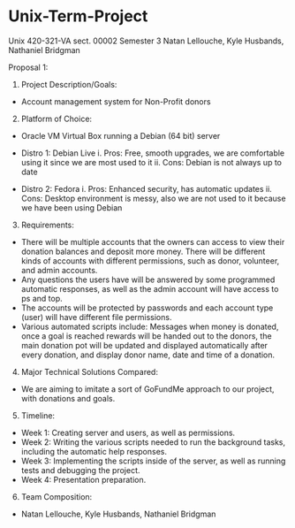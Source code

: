 # Unix-Term-Project
Unix
420-321-VA  sect. 00002
Semester 3
Natan Lellouche, Kyle Husbands, Nathaniel Bridgman

Proposal 1:

1.	Project Description/Goals:
-	Account management system for Non-Profit donors

2.	Platform of Choice:
-	Oracle VM Virtual Box running a Debian (64 bit) server
-	Distro 1: Debian Live
i.	Pros: Free, smooth upgrades, we are comfortable using it since we are most used to it
ii.	Cons: Debian is not always up to date

-	Distro 2: Fedora
i.	Pros: Enhanced security, has automatic updates
ii.	Cons: Desktop environment is messy, also we are not used to it because we have been using Debian

3.	Requirements:
-	There will be multiple accounts that the owners can access to view their donation balances and deposit more money. There will be different kinds of accounts with different permissions, such as donor, volunteer, and admin accounts.
-	Any questions the users have will be answered by some programmed automatic responses, as well as the admin account will have access to ps and top.
-	The accounts will be protected by passwords and each account type (user) will have different file permissions.
-	Various automated scripts include: Messages when money is donated, once a goal is reached rewards will be handed out to the donors, the main donation pot will be updated and displayed automatically after every donation, and display donor name, date and time of a donation.                    

4.	Major Technical Solutions Compared:
-	We are aiming to imitate a sort of GoFundMe approach to our project, with donations and goals.

5.	Timeline:
-	Week 1: Creating server and users, as well as permissions.
-	Week 2: Writing the various scripts needed to run the background tasks, including the automatic help responses.
-	Week 3: Implementing the scripts inside of the server, as well as running tests and debugging the project.
-	Week 4: Presentation preparation.

6.	Team Composition:
-	Natan Lellouche, Kyle Husbands, Nathaniel Bridgman

